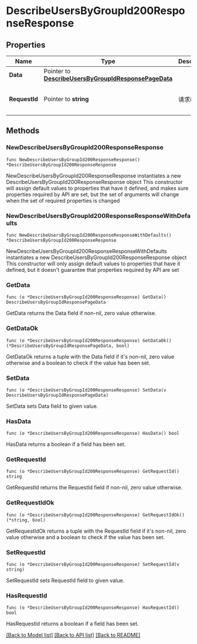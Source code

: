 # DescribeUsersByGroupId200ResponseResponse

## Properties

Name | Type | Description | Notes
------------ | ------------- | ------------- | -------------
**Data** | Pointer to [**DescribeUsersByGroupIdResponsePageData**](DescribeUsersByGroupIdResponsePageData.md) |  | [optional] 
**RequestId** | Pointer to **string** | 请求id | [optional] [default to "xxxxx"]

## Methods

### NewDescribeUsersByGroupId200ResponseResponse

`func NewDescribeUsersByGroupId200ResponseResponse() *DescribeUsersByGroupId200ResponseResponse`

NewDescribeUsersByGroupId200ResponseResponse instantiates a new DescribeUsersByGroupId200ResponseResponse object
This constructor will assign default values to properties that have it defined,
and makes sure properties required by API are set, but the set of arguments
will change when the set of required properties is changed

### NewDescribeUsersByGroupId200ResponseResponseWithDefaults

`func NewDescribeUsersByGroupId200ResponseResponseWithDefaults() *DescribeUsersByGroupId200ResponseResponse`

NewDescribeUsersByGroupId200ResponseResponseWithDefaults instantiates a new DescribeUsersByGroupId200ResponseResponse object
This constructor will only assign default values to properties that have it defined,
but it doesn't guarantee that properties required by API are set

### GetData

`func (o *DescribeUsersByGroupId200ResponseResponse) GetData() DescribeUsersByGroupIdResponsePageData`

GetData returns the Data field if non-nil, zero value otherwise.

### GetDataOk

`func (o *DescribeUsersByGroupId200ResponseResponse) GetDataOk() (*DescribeUsersByGroupIdResponsePageData, bool)`

GetDataOk returns a tuple with the Data field if it's non-nil, zero value otherwise
and a boolean to check if the value has been set.

### SetData

`func (o *DescribeUsersByGroupId200ResponseResponse) SetData(v DescribeUsersByGroupIdResponsePageData)`

SetData sets Data field to given value.

### HasData

`func (o *DescribeUsersByGroupId200ResponseResponse) HasData() bool`

HasData returns a boolean if a field has been set.

### GetRequestId

`func (o *DescribeUsersByGroupId200ResponseResponse) GetRequestId() string`

GetRequestId returns the RequestId field if non-nil, zero value otherwise.

### GetRequestIdOk

`func (o *DescribeUsersByGroupId200ResponseResponse) GetRequestIdOk() (*string, bool)`

GetRequestIdOk returns a tuple with the RequestId field if it's non-nil, zero value otherwise
and a boolean to check if the value has been set.

### SetRequestId

`func (o *DescribeUsersByGroupId200ResponseResponse) SetRequestId(v string)`

SetRequestId sets RequestId field to given value.

### HasRequestId

`func (o *DescribeUsersByGroupId200ResponseResponse) HasRequestId() bool`

HasRequestId returns a boolean if a field has been set.


[[Back to Model list]](../README.md#documentation-for-models) [[Back to API list]](../README.md#documentation-for-api-endpoints) [[Back to README]](../README.md)


